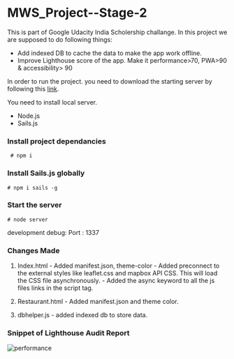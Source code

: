 # MWS_Project--Stage-2
This is part of Google Udacity India Scholership challange. In this project we are supposed to do following things:
- Add indexed DB to cache the data to make the app work offline.
- Improve Lighthouse score of the app. Make it performance>70, PWA>90 & accessibility> 90

In order to run the project. you need to download the starting server by following this [link](https://github.com/udacity/mws-restaurant-stage-2). 

You need to install local server.
- Node.js
- Sails.js

### Install project dependancies
``` # npm i```

### Install Sails.js globally

```# npm i sails -g```

### Start the server
```# node server```

development debug: Port : 1337

### Changes Made 

1. Index.html
       -  Added manifest.json, theme-color
       -  Added preconnect to the external styles like leaflet.css and mapbox API CSS. This will load the CSS file asynchronously.
       -  Added the async keyword to all the js files links in the script tag.

2. Restaurant.html
       - Added manifest.json and theme color.

3. dbhelper.js
       - added indexed db to store data. 

### Snippet of Lighthouse Audit Report
![performance](https://user-images.githubusercontent.com/17044000/46258943-ae949100-c4ef-11e8-8f92-9b5c58a1bc50.PNG)
       

